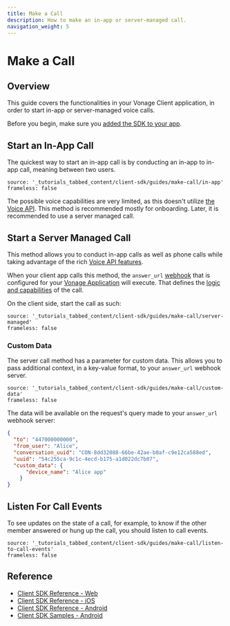```yaml
---
title: Make a Call
description: How to make an in-app or server-managed call.
navigation_weight: 5
---
```


# Make a Call

## Overview

This guide covers the functionalities in your Vonage Client application, in order to start in-app or server-managed voice calls.

Before you begin, make sure you [added the SDK to your app](/client-sdk/setup/add-sdk-to-your-app).

## Start an In-App Call

The quickest way to start an in-app call is by conducting an in-app to in-app call, meaning between two users.

```tabbed_content
source: '_tutorials_tabbed_content/client-sdk/guides/make-call/in-app'
frameless: false
```

The possible voice capabilities are very limited, as this doesn't utilize [the Voice API](/voice/voice-api/overview). This method is recommended mostly for onboarding. Later, it is recommended to use a server managed call.

## Start a Server Managed Call

This method allows you to conduct in-app calls as well as phone calls while taking advantage of the rich [Voice API features](/voice/voice-api/overview).

When your client app calls this method, the `answer_url` [webhook](/concepts/guides/webhooks) that is configured for your [Vonage Application](/concepts/guides/applications) will execute. That defines the [logic and capabilities](/voice/voice-api/ncco-reference) of the call.

On the client side, start the call as such:

```tabbed_content
source: '_tutorials_tabbed_content/client-sdk/guides/make-call/server-managed'
frameless: false
```
### Custom Data

The server call method has a parameter for custom data. This allows you to pass additional context, in a key-value format, to your `answer_url` webhook server. 

```tabbed_content
source: '_tutorials_tabbed_content/client-sdk/guides/make-call/custom-data'
frameless: false
```

The data will be available on the request's query made to your `answer_url` webhook server:

```json
{
  "to": "447000000000",
  "from_user": "Alice",
  "conversation_uuid": "CON-8dd32088-66be-42ae-b0af-c9e12ca588ed",
  "uuid": "54c255ca-9c1c-4ecd-b175-a1d022dc7b07",
  "custom_data": {
      "device_name": "Alice app"
    }
}
```

## Listen For Call Events

To see updates on the state of a call, for example, to know if the other member answered or hung up the call, you should listen to call events.

```tabbed_content
source: '_tutorials_tabbed_content/client-sdk/guides/make-call/listen-to-call-events'
frameless: false
```

## Reference

* [Client SDK Reference - Web](/sdk/client-sdk/javascript)
* [Client SDK Reference - iOS](/sdk/client-sdk/ios)
* [Client SDK Reference - Android](/sdk/client-sdk/android)
* [Client SDK Samples - Android](https://github.com/nexmo-community/client-sdk-android-samples)
